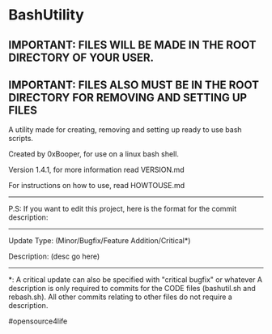 # BashUtility

## IMPORTANT: FILES WILL BE MADE IN THE ROOT DIRECTORY OF YOUR USER.
## IMPORTANT: FILES ALSO MUST BE IN THE ROOT DIRECTORY FOR REMOVING AND SETTING UP FILES

A utility made for creating, removing and setting up ready to use bash scripts.

Created by 0xBooper, for use on a linux bash shell.

Version 1.4.1, for more information read VERSION.md

For instructions on how to use, read HOWTOUSE.md

-------------

P.S: If you want to edit this project, here is the format for the commit description:

-------------

Update Type: (Minor/Bugfix/Feature Addition/Critical*)

Description: (desc go here)

--------------
*: A critical update can also be specified with "critical bugfix" or whatever
A description is only required to commits for the CODE files (bashutil.sh and rebash.sh).
All other commits relating to other files do not require a description.



#opensource4life
